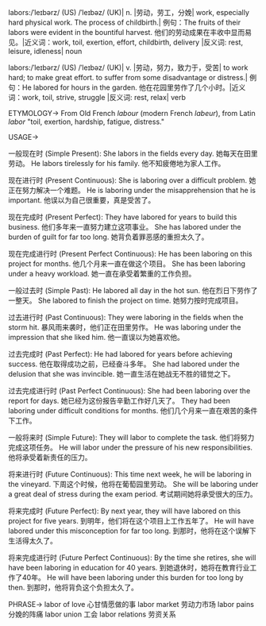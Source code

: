 labors:/ˈleɪbərz/ (US) /ˈleɪbəz/ (UK)| n. |劳动，劳工，分娩| work, especially hard physical work.  The process of childbirth.|  例句：The fruits of their labors were evident in the bountiful harvest. 他们的劳动成果在丰收中显而易见。|近义词：work, toil, exertion, effort, childbirth, delivery |反义词: rest, leisure, idleness| noun

labors:/ˈleɪbərz/ (US) /ˈleɪbəz/ (UK)| v. |劳动，努力，致力于，受苦|  to work hard; to make great effort. to suffer from some disadvantage or distress.| 例句：He labored for hours in the garden. 他在花园里劳作了几个小时。|近义词：work, toil, strive, struggle |反义词: rest, relax| verb


ETYMOLOGY->
From Old French *labour* (modern French *labeur*), from Latin *labor* "toil, exertion, hardship, fatigue, distress."

USAGE->

一般现在时 (Simple Present):
She labors in the fields every day.  她每天在田里劳动。
He labors tirelessly for his family. 他不知疲倦地为家人工作。

现在进行时 (Present Continuous):
She is laboring over a difficult problem. 她正在努力解决一个难题。
He is laboring under the misapprehension that he is important. 他误以为自己很重要，真是受苦了。

现在完成时 (Present Perfect):
They have labored for years to build this business.  他们多年来一直努力建立这项事业。
She has labored under the burden of guilt for far too long. 她背负着罪恶感的重担太久了。


现在完成进行时 (Present Perfect Continuous):
He has been laboring on this project for months. 他几个月来一直在做这个项目。
She has been laboring under a heavy workload. 她一直在承受着繁重的工作负担。

一般过去时 (Simple Past):
He labored all day in the hot sun. 他在烈日下劳作了一整天。
She labored to finish the project on time.  她努力按时完成项目。

过去进行时 (Past Continuous):
They were laboring in the fields when the storm hit.  暴风雨来袭时，他们正在田里劳作。
He was laboring under the impression that she liked him. 他一直误以为她喜欢他。

过去完成时 (Past Perfect):
He had labored for years before achieving success.  他在取得成功之前，已经奋斗多年。
She had labored under the delusion that she was invincible. 她一直生活在她战无不胜的错觉之下。

过去完成进行时 (Past Perfect Continuous):
She had been laboring over the report for days.  她已经为这份报告辛勤工作好几天了。
They had been laboring under difficult conditions for months.  他们几个月来一直在艰苦的条件下工作。

一般将来时 (Simple Future):
They will labor to complete the task.  他们将努力完成这项任务。
He will labor under the pressure of his new responsibilities. 他将承受着新责任的压力。

将来进行时 (Future Continuous):
This time next week, he will be laboring in the vineyard.  下周这个时候，他将在葡萄园里劳动。
She will be laboring under a great deal of stress during the exam period. 考试期间她将承受很大的压力。

将来完成时 (Future Perfect):
By next year, they will have labored on this project for five years. 到明年，他们将在这个项目上工作五年了。
He will have labored under this misconception for far too long.  到那时，他将在这个误解下生活得太久了。


将来完成进行时 (Future Perfect Continuous):
By the time she retires, she will have been laboring in education for 40 years. 到她退休时，她将在教育行业工作了40年。
He will have been laboring under this burden for too long by then. 到那时，他将背负这个负担太久了。

PHRASE->
labor of love 心甘情愿做的事
labor market 劳动力市场
labor pains 分娩的阵痛
labor union 工会
labor relations 劳资关系
